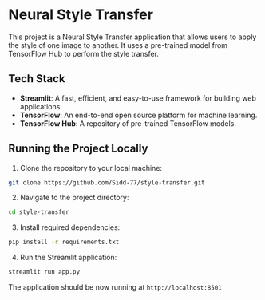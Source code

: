 # Neural Style Transfer

This project is a Neural Style Transfer application that allows users to apply the style of one image to another. It uses a pre-trained model from TensorFlow Hub to perform the style transfer.

## Tech Stack

- **Streamlit**: A fast, efficient, and easy-to-use framework for building web applications.
- **TensorFlow**: An end-to-end open source platform for machine learning.
- **TensorFlow Hub**: A repository of pre-trained TensorFlow models.

## Running the Project Locally

1. Clone the repository to your local machine:

```bash
git clone https://github.com/Sidd-77/style-transfer.git
```

2. Navigate to the project directory:

```bash
cd style-transfer
```

3. Install required dependencies:

```bash
pip install -r requirements.txt
```

4. Run the Streamlit application:

```bash
streamlit run app.py
```

The application should be now running at ```http://localhost:8501```